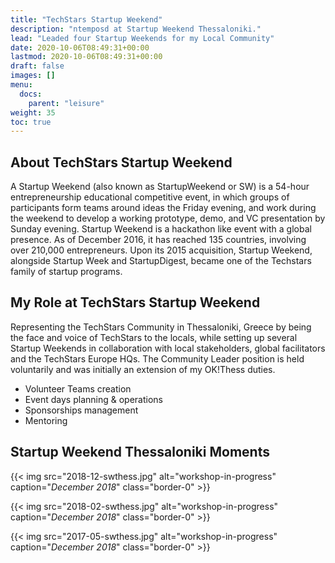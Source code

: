 ```yaml
---
title: "TechStars Startup Weekend"
description: "ntemposd at Startup Weekend Thessaloniki."
lead: "Leaded four Startup Weekends for my Local Community"
date: 2020-10-06T08:49:31+00:00
lastmod: 2020-10-06T08:49:31+00:00
draft: false
images: []
menu:
  docs:
    parent: "leisure"
weight: 35
toc: true
---
```


## About TechStars Startup Weekend

A Startup Weekend (also known as StartupWeekend or SW) is a 54-hour entrepreneurship educational competitive event, in which groups of participants form teams around ideas the Friday evening, and work during the weekend to develop a working prototype, demo, and VC presentation by Sunday evening. Startup Weekend is a hackathon like event with a global presence. As of December 2016, it has reached 135 countries, involving over 210,000 entrepreneurs. Upon its 2015 acquisition, Startup Weekend, alongside Startup Week and StartupDigest, became one of the Techstars family of startup programs.

## My Role at TechStars Startup Weekend

Representing the TechStars Community in Thessaloniki, Greece by being the face and voice of TechStars to the locals, while setting up several Startup Weekends in collaboration with local stakeholders, global facilitators and the TechStars Europe HQs. The Community Leader position is held voluntarily and was initially an extension of my OK!Thess duties.

* Volunteer Teams creation
* Event days planning & operations
* Sponsorships management
* Mentoring

## Startup Weekend Thessaloniki Moments

{{< img src="2018-12-swthess.jpg" alt="workshop-in-progress" caption="<em>December 2018</em>" class="border-0" >}}

{{< img src="2018-02-swthess.jpg" alt="workshop-in-progress" caption="<em>December 2018</em>" class="border-0" >}}

{{< img src="2017-05-swthess.jpg" alt="workshop-in-progress" caption="<em>December 2018</em>" class="border-0" >}}
